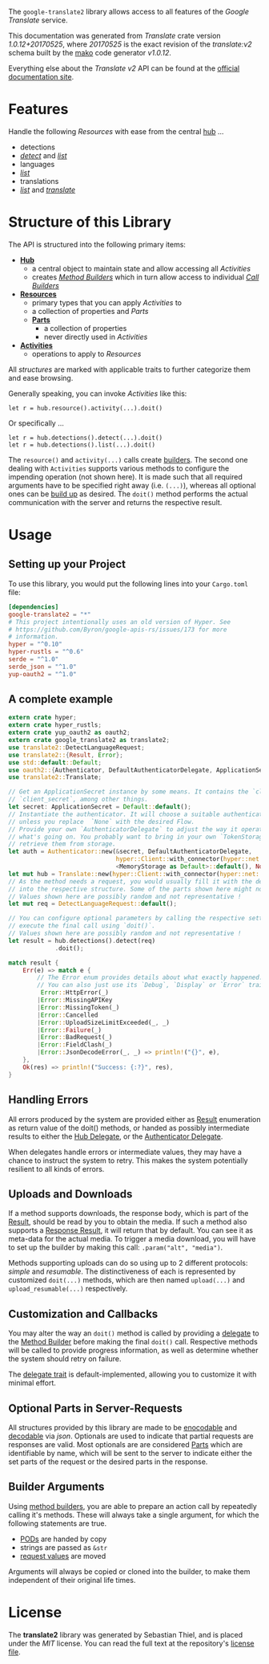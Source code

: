 <!---
DO NOT EDIT !
This file was generated automatically from 'src/mako/api/README.md.mako'
DO NOT EDIT !
-->
The `google-translate2` library allows access to all features of the *Google Translate* service.

This documentation was generated from *Translate* crate version *1.0.12+20170525*, where *20170525* is the exact revision of the *translate:v2* schema built by the [mako](http://www.makotemplates.org/) code generator *v1.0.12*.

Everything else about the *Translate* *v2* API can be found at the
[official documentation site](https://code.google.com/apis/language/translate/v2/getting_started.html).
# Features

Handle the following *Resources* with ease from the central [hub](https://docs.rs/google-translate2/1.0.12+20170525/google_translate2/struct.Translate.html) ... 

* detections
 * [*detect*](https://docs.rs/google-translate2/1.0.12+20170525/google_translate2/struct.DetectionDetectCall.html) and [*list*](https://docs.rs/google-translate2/1.0.12+20170525/google_translate2/struct.DetectionListCall.html)
* languages
 * [*list*](https://docs.rs/google-translate2/1.0.12+20170525/google_translate2/struct.LanguageListCall.html)
* translations
 * [*list*](https://docs.rs/google-translate2/1.0.12+20170525/google_translate2/struct.TranslationListCall.html) and [*translate*](https://docs.rs/google-translate2/1.0.12+20170525/google_translate2/struct.TranslationTranslateCall.html)




# Structure of this Library

The API is structured into the following primary items:

* **[Hub](https://docs.rs/google-translate2/1.0.12+20170525/google_translate2/struct.Translate.html)**
    * a central object to maintain state and allow accessing all *Activities*
    * creates [*Method Builders*](https://docs.rs/google-translate2/1.0.12+20170525/google_translate2/trait.MethodsBuilder.html) which in turn
      allow access to individual [*Call Builders*](https://docs.rs/google-translate2/1.0.12+20170525/google_translate2/trait.CallBuilder.html)
* **[Resources](https://docs.rs/google-translate2/1.0.12+20170525/google_translate2/trait.Resource.html)**
    * primary types that you can apply *Activities* to
    * a collection of properties and *Parts*
    * **[Parts](https://docs.rs/google-translate2/1.0.12+20170525/google_translate2/trait.Part.html)**
        * a collection of properties
        * never directly used in *Activities*
* **[Activities](https://docs.rs/google-translate2/1.0.12+20170525/google_translate2/trait.CallBuilder.html)**
    * operations to apply to *Resources*

All *structures* are marked with applicable traits to further categorize them and ease browsing.

Generally speaking, you can invoke *Activities* like this:

```Rust,ignore
let r = hub.resource().activity(...).doit()
```

Or specifically ...

```ignore
let r = hub.detections().detect(...).doit()
let r = hub.detections().list(...).doit()
```

The `resource()` and `activity(...)` calls create [builders][builder-pattern]. The second one dealing with `Activities` 
supports various methods to configure the impending operation (not shown here). It is made such that all required arguments have to be 
specified right away (i.e. `(...)`), whereas all optional ones can be [build up][builder-pattern] as desired.
The `doit()` method performs the actual communication with the server and returns the respective result.

# Usage

## Setting up your Project

To use this library, you would put the following lines into your `Cargo.toml` file:

```toml
[dependencies]
google-translate2 = "*"
# This project intentionally uses an old version of Hyper. See
# https://github.com/Byron/google-apis-rs/issues/173 for more
# information.
hyper = "^0.10"
hyper-rustls = "^0.6"
serde = "^1.0"
serde_json = "^1.0"
yup-oauth2 = "^1.0"
```

## A complete example

```Rust
extern crate hyper;
extern crate hyper_rustls;
extern crate yup_oauth2 as oauth2;
extern crate google_translate2 as translate2;
use translate2::DetectLanguageRequest;
use translate2::{Result, Error};
use std::default::Default;
use oauth2::{Authenticator, DefaultAuthenticatorDelegate, ApplicationSecret, MemoryStorage};
use translate2::Translate;

// Get an ApplicationSecret instance by some means. It contains the `client_id` and 
// `client_secret`, among other things.
let secret: ApplicationSecret = Default::default();
// Instantiate the authenticator. It will choose a suitable authentication flow for you, 
// unless you replace  `None` with the desired Flow.
// Provide your own `AuthenticatorDelegate` to adjust the way it operates and get feedback about 
// what's going on. You probably want to bring in your own `TokenStorage` to persist tokens and
// retrieve them from storage.
let auth = Authenticator::new(&secret, DefaultAuthenticatorDelegate,
                              hyper::Client::with_connector(hyper::net::HttpsConnector::new(hyper_rustls::TlsClient::new())),
                              <MemoryStorage as Default>::default(), None);
let mut hub = Translate::new(hyper::Client::with_connector(hyper::net::HttpsConnector::new(hyper_rustls::TlsClient::new())), auth);
// As the method needs a request, you would usually fill it with the desired information
// into the respective structure. Some of the parts shown here might not be applicable !
// Values shown here are possibly random and not representative !
let mut req = DetectLanguageRequest::default();

// You can configure optional parameters by calling the respective setters at will, and
// execute the final call using `doit()`.
// Values shown here are possibly random and not representative !
let result = hub.detections().detect(req)
             .doit();

match result {
    Err(e) => match e {
        // The Error enum provides details about what exactly happened.
        // You can also just use its `Debug`, `Display` or `Error` traits
         Error::HttpError(_)
        |Error::MissingAPIKey
        |Error::MissingToken(_)
        |Error::Cancelled
        |Error::UploadSizeLimitExceeded(_, _)
        |Error::Failure(_)
        |Error::BadRequest(_)
        |Error::FieldClash(_)
        |Error::JsonDecodeError(_, _) => println!("{}", e),
    },
    Ok(res) => println!("Success: {:?}", res),
}

```
## Handling Errors

All errors produced by the system are provided either as [Result](https://docs.rs/google-translate2/1.0.12+20170525/google_translate2/enum.Result.html) enumeration as return value of 
the doit() methods, or handed as possibly intermediate results to either the 
[Hub Delegate](https://docs.rs/google-translate2/1.0.12+20170525/google_translate2/trait.Delegate.html), or the [Authenticator Delegate](https://docs.rs/yup-oauth2/*/yup_oauth2/trait.AuthenticatorDelegate.html).

When delegates handle errors or intermediate values, they may have a chance to instruct the system to retry. This 
makes the system potentially resilient to all kinds of errors.

## Uploads and Downloads
If a method supports downloads, the response body, which is part of the [Result](https://docs.rs/google-translate2/1.0.12+20170525/google_translate2/enum.Result.html), should be
read by you to obtain the media.
If such a method also supports a [Response Result](https://docs.rs/google-translate2/1.0.12+20170525/google_translate2/trait.ResponseResult.html), it will return that by default.
You can see it as meta-data for the actual media. To trigger a media download, you will have to set up the builder by making
this call: `.param("alt", "media")`.

Methods supporting uploads can do so using up to 2 different protocols: 
*simple* and *resumable*. The distinctiveness of each is represented by customized 
`doit(...)` methods, which are then named `upload(...)` and `upload_resumable(...)` respectively.

## Customization and Callbacks

You may alter the way an `doit()` method is called by providing a [delegate](https://docs.rs/google-translate2/1.0.12+20170525/google_translate2/trait.Delegate.html) to the 
[Method Builder](https://docs.rs/google-translate2/1.0.12+20170525/google_translate2/trait.CallBuilder.html) before making the final `doit()` call. 
Respective methods will be called to provide progress information, as well as determine whether the system should 
retry on failure.

The [delegate trait](https://docs.rs/google-translate2/1.0.12+20170525/google_translate2/trait.Delegate.html) is default-implemented, allowing you to customize it with minimal effort.

## Optional Parts in Server-Requests

All structures provided by this library are made to be [enocodable](https://docs.rs/google-translate2/1.0.12+20170525/google_translate2/trait.RequestValue.html) and 
[decodable](https://docs.rs/google-translate2/1.0.12+20170525/google_translate2/trait.ResponseResult.html) via *json*. Optionals are used to indicate that partial requests are responses 
are valid.
Most optionals are are considered [Parts](https://docs.rs/google-translate2/1.0.12+20170525/google_translate2/trait.Part.html) which are identifiable by name, which will be sent to 
the server to indicate either the set parts of the request or the desired parts in the response.

## Builder Arguments

Using [method builders](https://docs.rs/google-translate2/1.0.12+20170525/google_translate2/trait.CallBuilder.html), you are able to prepare an action call by repeatedly calling it's methods.
These will always take a single argument, for which the following statements are true.

* [PODs][wiki-pod] are handed by copy
* strings are passed as `&str`
* [request values](https://docs.rs/google-translate2/1.0.12+20170525/google_translate2/trait.RequestValue.html) are moved

Arguments will always be copied or cloned into the builder, to make them independent of their original life times.

[wiki-pod]: http://en.wikipedia.org/wiki/Plain_old_data_structure
[builder-pattern]: http://en.wikipedia.org/wiki/Builder_pattern
[google-go-api]: https://github.com/google/google-api-go-client

# License
The **translate2** library was generated by Sebastian Thiel, and is placed 
under the *MIT* license.
You can read the full text at the repository's [license file][repo-license].

[repo-license]: https://github.com/Byron/google-apis-rsblob/master/LICENSE.md
